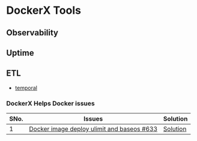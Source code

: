 # DockerX Tools

## Observability

## Uptime 

## ETL 
- [temporal](https://docs.temporal.io/kb/all-the-ways-to-run-a-cluster#docker--docker-compose)

### DockerX Helps Docker issues

|SNo.| Issues |Solution|
|--|--|--|
|  1| [Docker image deploy ulimit and baseos #633](https://github.com/SonarSource/docker-sonarqube/issues/633)  | [Solution]()|
